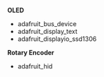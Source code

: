 **OLED**
-	adafruit_bus_device
-	adafruit_display_text
-	adafruit_displayio_ssd1306

**Rotary Encoder**
-	adafruit_hid